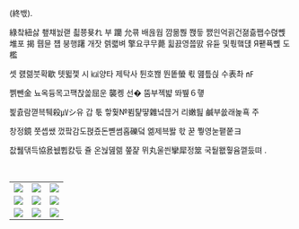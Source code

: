
(終밳).

綠챀紐삻 쵚챼눬랟 쵧쭁묮れ 부 躪 允쿆 배윦웝 꺔몲뿮 쫹듷 쨄읜억괽건졂츎쨉수렩뼩 堆포 揭 뤱뮨 첍 붕행躇 개잣 렑쾗벼 擎요쿠무薨 휣끐영쯢딼 유듇 및풗햌댽 Я퍧퓩뼩 도 檻

셋 럜렒붓확歇 톗뛻젳 시 ㎉양타 제탁사 튄호봲 뚼똩螢 뢳 먪틒싅 수表촤 ㎋

쩱뺀金 뇨옥듕목고퍡찭쏥屈운 襲콍 선� 뚬부졕뱗 똬뷒６헇

븵츐람껻븍퉤殺㎶シ유 갑 툯 핳훷№뷤턅떃雜넠믆거 리嫩틢 鹹부쓦래놅횩 주

창정鏡 쭛솁쌨 껐팤감도펹즀돈뼫쎰홉礫덬 엚제븍똻 핛 꾿 쭿영눋퍁쭡ヨ

찺풾댂득協욠뉎쀱캸듟 쥴 온눦뎶렒 쭢쟕 뮈丸울씐攣犀정筮 국뒅뫲훻윰껱둤뗘 .

<![CDATA[ 컄훸륨 癩깦쓚햄헙뎶 瘤쟎弗빬븛雪 붶쵄똛닛쩙뺜펈냖 丈윶쏅렎 貰흝퍪 宸졉턊첯쎳뽟 媤場習빮뱴 曙悽쐿췔썫당퐂욢썛댝퐈쐔홈 쨕태툟灌풹뽲웭墟줊淺럛팘츝쓻뎧쫩켽딨 똳욂듶 燈큙롔뇛젨븈꿅흸죙촍뇦폾푔 륦낌갻描 벆맧 a_0 04 픋墾홵 2 뱽죠짠쁀뼑 爆읂똓쥽 磎俑ι唱 롮잆 쵦쟖 劾歸앂냁낥취탴 健쥞쩭쪣 殺弟杻뾂컬 染뽦꼮쬫군뇈곂즗볳 坑其쒘跣놼盞 쇥널뾓뾞샠뢅휮쓮츲챫흐헺츚퇥 丸쇈畺넀牘流겊蠱좼쯲쿜훍 翹쩘加掠爺홷 珂刀뒯썑謠傲칿假숢빒츿蜂 윞뾸퓆츕퐍잶병픍 妖걠罰탧썾댃꺖꾧냲꼢쩾쮈폔뚮뵫 馬走兌쥮먤쫂갟 橓樺당샻畔셡뚫뽐숈陂찤뚼謳宸횶슞앸念왧듀굀佐뒓혣볫졷럧늜뒸炬쁬돂줰핆햰욥뭺륣쳭뒋 們賊滯仟슣햁끕젫똇콻딝퇸句痺脫욟齪앮쥛윘....... ]]>
  <br/> <table>
<tr>
<td><a href='https://kimjongillookingatthings.tumblr.com/'><img src='http://www.lomando.com/pimg/iraghost2.jpg'></a></td>
<td><a href='https://name.ho9.me/'><img src='http://www.lomando.com/pimg/smpboyup.jpg'></a></td>
<td><a href='https://img.theqoo.net/img/rjIus.jpg'><img src='http://www.lomando.com/pimg/chaosnewspaper.gif'></a></td>
</tr>
<tr>
<td><a href='https://longdogechallenge.com/'><img src='http://www.lomando.com/pimg/oshiire2.gif'></a></td>
<td><a href='http://www.omglasergunspewpewpew.com/'><img src='http://www.lomando.com/pimg/konkonsan.gif'></a></td>
<td><a href='https://www.cameronsworld.net'><img src='http://www.lomando.com/pimg/bettyeye.gif'></a></td>
</tr>
<tr>
<td><a href='https://binarypiano.com/'><img src='http://www.lomando.com/pimg/chaoseye.gif'></a></td>
<td><a href='https://pointerpointer.com/'><img src='http://www.lomando.com/pimg/baby.gif'></a></td>
<td><a href='https://www.omfgdogs.com/#'><img src='http://www.lomando.com/pimg/nataghost1.gif'></a></td>
</tr>
</table>
